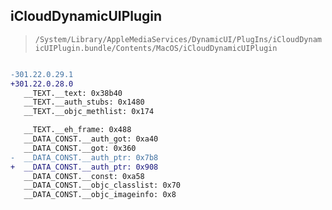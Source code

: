 ## iCloudDynamicUIPlugin

> `/System/Library/AppleMediaServices/DynamicUI/PlugIns/iCloudDynamicUIPlugin.bundle/Contents/MacOS/iCloudDynamicUIPlugin`

```diff

-301.22.0.29.1
+301.22.0.28.0
   __TEXT.__text: 0x38b40
   __TEXT.__auth_stubs: 0x1480
   __TEXT.__objc_methlist: 0x174

   __TEXT.__eh_frame: 0x488
   __DATA_CONST.__auth_got: 0xa40
   __DATA_CONST.__got: 0x360
-  __DATA_CONST.__auth_ptr: 0x7b8
+  __DATA_CONST.__auth_ptr: 0x908
   __DATA_CONST.__const: 0xa58
   __DATA_CONST.__objc_classlist: 0x70
   __DATA_CONST.__objc_imageinfo: 0x8

```
